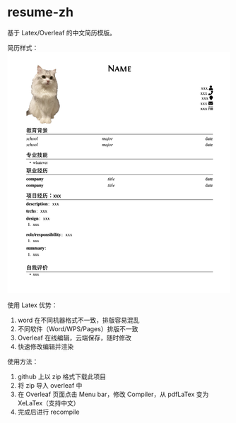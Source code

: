 # resume-zh
基于 Latex/Overleaf 的中文简历模版。

简历样式：
![example](https://github.com/MichaelRren/resume-zh/blob/main/docs/images/example.png)

使用 Latex 优势：
1. word 在不同机器格式不一致，排版容易混乱
2. 不同软件（Word/WPS/Pages）排版不一致
2. Overleaf 在线编辑，云端保存，随时修改
3. 快速修改编辑并渲染

使用方法：
1. github 上以 zip 格式下载此项目
2. 将 zip 导入 overleaf 中
3. 在 Overleaf 页面点击 Menu bar，修改 Compiler，从 pdfLaTex 变为 XeLaTex（支持中文）
4. 完成后进行 recompile
